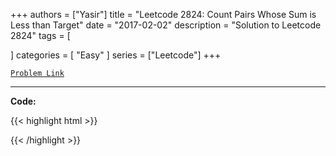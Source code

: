 
+++
authors = ["Yasir"]
title = "Leetcode 2824: Count Pairs Whose Sum is Less than Target"
date = "2017-02-02"
description = "Solution to Leetcode 2824"
tags = [
    
]
categories = [
    "Easy"
]
series = ["Leetcode"]
+++



[`Problem Link`](https://leetcode.com/problems/count-pairs-whose-sum-is-less-than-target/description/)

---

**Code:**

{{< highlight html >}}

{{< /highlight >}}

